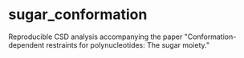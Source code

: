 # sugar_conformation
Reproducible CSD analysis accompanying the paper "Conformation-dependent restraints for polynucleotides:  The sugar moiety."
